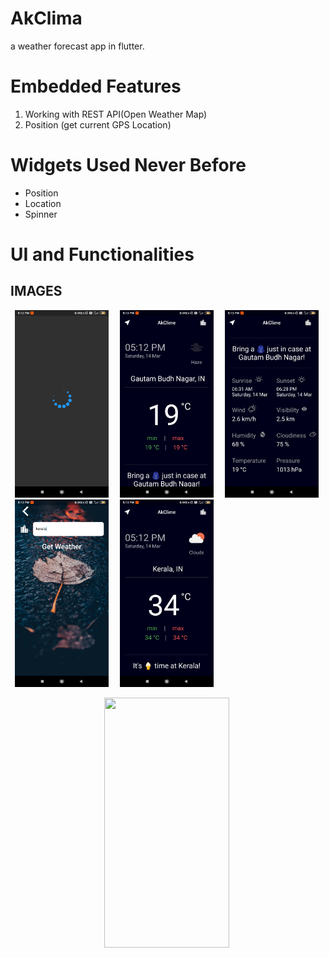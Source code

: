 # AkClima
a weather forecast app in flutter.
<br />



#    Embedded Features<br>
 1. Working with REST API(Open Weather Map)<br>
 2. Position (get current GPS Location)
 
 
 # Widgets Used Never Before<br>
- Position<br>
- Location<br />
- Spinner<br />

# UI and Functionalities<br>
<p align="center"><h2> IMAGES </h2></p>
<p>
 <img src = 'images/first.jpg' height = 300 width = 150 hspace=7 >
 <img src = 'images/second.jpg' height = 300 width = 150 hspace=7 >
 <img src = 'images/third.jpg' height = 300 width = 150 hspace=7 >
 <img src = 'images/fourth.jpg' height = 300 width = 150 hspace=7 >
 <img src = 'images/fifth.jpg' height = 300 width = 150 hspace=7 >
 </p>
 <img src = 'images/vids.gif' height = 400 width = 200 hspace=150 >
